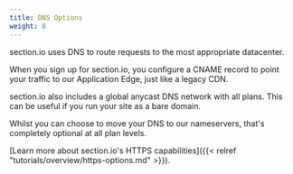 ```yaml
---
title: DNS Options
weight: 8
---
```


section.io uses DNS to route requests to the most appropriate datacenter.

When you sign up for section.io, you configure a CNAME record to point your traffic to our Application Edge, just like a legacy CDN.

section.io also includes a global anycast DNS network with all plans. This can be useful if you run your site as a bare domain.

Whilst you can choose to move your DNS to our nameservers, that's completely optional at all plan levels.

[Learn more about section.io's HTTPS capabilities]({{< relref "tutorials/overview/https-options.md" >}}).